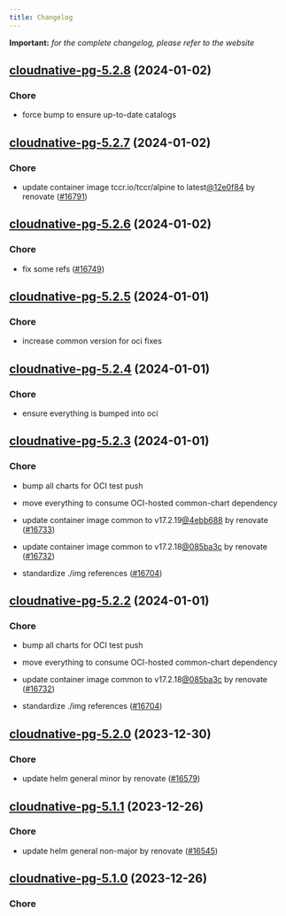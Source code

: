 ```yaml
---
title: Changelog
---
```


**Important:**
*for the complete changelog, please refer to the website*



## [cloudnative-pg-5.2.8](https://github.com/truecharts/charts/compare/cloudnative-pg-5.2.7...cloudnative-pg-5.2.8) (2024-01-02)

### Chore



- force bump to ensure up-to-date catalogs


## [cloudnative-pg-5.2.7](https://github.com/truecharts/charts/compare/cloudnative-pg-5.2.6...cloudnative-pg-5.2.7) (2024-01-02)

### Chore



- update container image tccr.io/tccr/alpine to latest[@12e0f84](https://github.com/12e0f84) by renovate ([#16791](https://github.com/truecharts/charts/issues/16791))


## [cloudnative-pg-5.2.6](https://github.com/truecharts/charts/compare/cloudnative-pg-5.2.5...cloudnative-pg-5.2.6) (2024-01-02)

### Chore



- fix some refs ([#16749](https://github.com/truecharts/charts/issues/16749))


## [cloudnative-pg-5.2.5](https://github.com/truecharts/charts/compare/cloudnative-pg-5.2.4...cloudnative-pg-5.2.5) (2024-01-01)

### Chore



- increase common version for oci fixes


## [cloudnative-pg-5.2.4](https://github.com/truecharts/charts/compare/cloudnative-pg-5.2.3...cloudnative-pg-5.2.4) (2024-01-01)

### Chore



- ensure everything is bumped into oci


## [cloudnative-pg-5.2.3](https://github.com/truecharts/charts/compare/cloudnative-pg-5.2.0...cloudnative-pg-5.2.3) (2024-01-01)

### Chore



- bump all charts for OCI test push

- move everything to consume OCI-hosted common-chart dependency

- update container image common to v17.2.19[@4ebb688](https://github.com/4ebb688) by renovate ([#16733](https://github.com/truecharts/charts/issues/16733))

- update container image common to v17.2.18[@085ba3c](https://github.com/085ba3c) by renovate ([#16732](https://github.com/truecharts/charts/issues/16732))

- standardize ./img references ([#16704](https://github.com/truecharts/charts/issues/16704))


## [cloudnative-pg-5.2.2](https://github.com/truecharts/charts/compare/cloudnative-pg-5.2.0...cloudnative-pg-5.2.2) (2024-01-01)

### Chore



- bump all charts for OCI test push

- move everything to consume OCI-hosted common-chart dependency

- update container image common to v17.2.18[@085ba3c](https://github.com/085ba3c) by renovate ([#16732](https://github.com/truecharts/charts/issues/16732))

- standardize ./img references ([#16704](https://github.com/truecharts/charts/issues/16704))
## [cloudnative-pg-5.2.0](https://github.com/truecharts/charts/compare/cloudnative-pg-5.1.1...cloudnative-pg-5.2.0) (2023-12-30)

### Chore

- update helm general minor by renovate ([#16579](https://github.com/truecharts/charts/issues/16579))

## [cloudnative-pg-5.1.1](https://github.com/truecharts/charts/compare/cloudnative-pg-5.1.0...cloudnative-pg-5.1.1) (2023-12-26)

### Chore

- update helm general non-major by renovate ([#16545](https://github.com/truecharts/charts/issues/16545))

## [cloudnative-pg-5.1.0](https://github.com/truecharts/charts/compare/cloudnative-pg-5.0.0...cloudnative-pg-5.1.0) (2023-12-26)

### Chore
